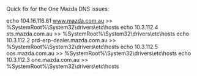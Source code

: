 Quick fix for the One Mazda DNS issues:

echo 104.16.116.61 www.mazda.com.au >> %SystemRoot%\System32\drivers\etc\hosts
echo 10.3.112.4 sts.mazda.com.au >> %SystemRoot%\System32\drivers\etc\hosts
echo 10.3.112.2 prd-erp-dealer.mazda.com.au >> %SystemRoot%\System32\drivers\etc\hosts
echo 10.3.112.5 oos.mazda.com.au >> %SystemRoot%\System32\drivers\etc\hosts
echo 10.3.112.3 one.mazda.com.au >> %SystemRoot%\System32\drivers\etc\hosts